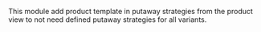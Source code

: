 This module add product template in putaway strategies from the product
view to not need defined putaway strategies for all variants.
